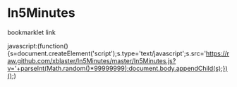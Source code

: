 In5Minutes
==========

bookmarklet link 

  javascript:(function(){s=document.createElement('script');s.type='text/javascript';s.src='https://raw.github.com/xblaster/In5Minutes/master/In5Minutes.js?v='+parseInt(Math.random()*99999999);document.body.appendChild(s);})();)

